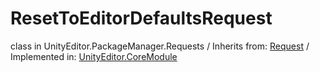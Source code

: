 # ResetToEditorDefaultsRequest
class in UnityEditor.PackageManager.Requests
 / Inherits from: <a href="https://docs.unity3d.com/6000.0/Documentation/ScriptReference/Request.html">Request</a> / Implemented in: <a href="https://docs.unity3d.com/6000.0/Documentation/ScriptReference/UnityEditor.CoreModule.html">UnityEditor.CoreModule</a>
